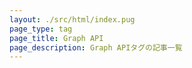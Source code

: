 ```yaml
---
layout: ./src/html/index.pug
page_type: tag
page_title: Graph API
page_description: Graph APIタグの記事一覧
---
```

